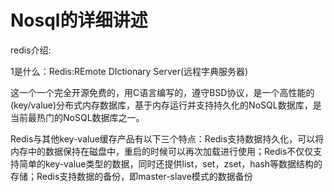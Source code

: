 # Nosql的详细讲述

redis介绍:

1是什么：Redis:REmote DIctionary Server(远程字典服务器) 

这一个一个完全开源免费的，用C语言编写的，遵守BSD协议，是一个高性能的(key/value)分布式内存数据库，基于内存运行并支持持久化的NoSQL数据库，是当前最热门的NoSQL数据库之一。

Redis与其他key-value缓存产品有以下三个特点：Redis支持数据持久化，可以将内存中的数据保持在磁盘中，重启的时候可以再次加载进行使用；Redis不仅仅支持简单的key-value类型的数据，同时还提供list，set，zset，hash等数据结构的存储；Redis支持数据的备份，即master-slave模式的数据备份




